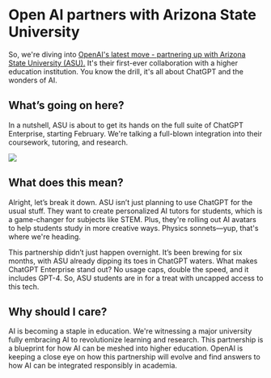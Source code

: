 # Open AI partners with Arizona State University

So, we're diving into [OpenAI's latest move - partnering up with Arizona State University (ASU).](https://www.cnbc.com/2024/01/18/openai-announces-first-partnership-with-a-university.html?utm_source=bensbites\&utm_medium=referral\&utm_campaign=open-ai-partners-with-arizona-state-university) It's their first-ever collaboration with a higher education institution. You know the drill, it's all about ChatGPT and the wonders of AI.

## What’s going on here?

In a nutshell, ASU is about to get its hands on the full suite of ChatGPT Enterprise, starting February. We're talking a full-blown integration into their coursework, tutoring, and research.

![](https://media.beehiiv.com/cdn-cgi/image/fit=scale-down,format=auto,onerror=redirect,quality=80/uploads/asset/file/4c445e13-1277-490d-876b-b030499c877e/image.png?t=1705662096)

## What does this mean?

Alright, let’s break it down. ASU isn’t just planning to use ChatGPT for the usual stuff. They want to create personalized AI tutors for students, which is a game-changer for subjects like STEM. Plus, they're rolling out AI avatars to help students study in more creative ways. Physics sonnets—yup, that's where we're heading.

This partnership didn’t just happen overnight. It’s been brewing for six months, with ASU already dipping its toes in ChatGPT waters. What makes ChatGPT Enterprise stand out? No usage caps, double the speed, and it includes GPT-4. So, ASU students are in for a treat with uncapped access to this tech.

## Why should I care?

AI is becoming a staple in education. We're witnessing a major university fully embracing AI to revolutionize learning and research. This partnership is a blueprint for how AI can be meshed into higher education. OpenAI is keeping a close eye on how this partnership will evolve and find answers to how AI can be integrated responsibly in academia.
